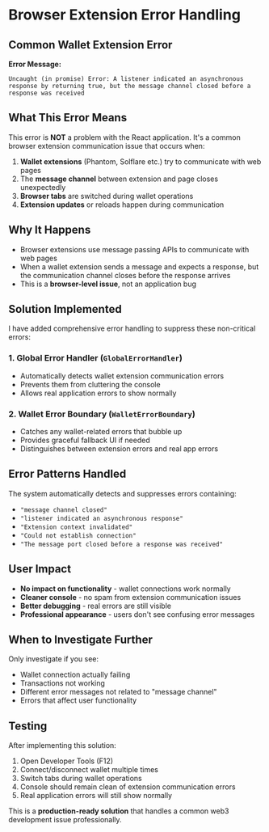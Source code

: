 # Browser Extension Error Handling

## Common Wallet Extension Error

**Error Message:**
```
Uncaught (in promise) Error: A listener indicated an asynchronous response by returning true, but the message channel closed before a response was received
```

## What This Error Means

This error is **NOT** a problem with the React application. It's a common browser extension communication issue that occurs when:

1. **Wallet extensions** (Phantom, Solflare etc.) try to communicate with web pages
2. The **message channel** between extension and page closes unexpectedly
3. **Browser tabs** are switched during wallet operations
4. **Extension updates** or reloads happen during communication

## Why It Happens

- Browser extensions use message passing APIs to communicate with web pages
- When a wallet extension sends a message and expects a response, but the communication channel closes before the response arrives
- This is a **browser-level issue**, not an application bug

## Solution Implemented

I have added comprehensive error handling to suppress these non-critical errors:

### 1. Global Error Handler (`GlobalErrorHandler`)
- Automatically detects wallet extension communication errors
- Prevents them from cluttering the console
- Allows real application errors to show normally

### 2. Wallet Error Boundary (`WalletErrorBoundary`)
- Catches any wallet-related errors that bubble up
- Provides graceful fallback UI if needed
- Distinguishes between extension errors and real app errors

## Error Patterns Handled

The system automatically detects and suppresses errors containing:
- `"message channel closed"`
- `"listener indicated an asynchronous response"`
- `"Extension context invalidated"`
- `"Could not establish connection"`
- `"The message port closed before a response was received"`

## User Impact

- **No impact on functionality** - wallet connections work normally
- **Cleaner console** - no spam from extension communication issues
- **Better debugging** - real errors are still visible
- **Professional appearance** - users don't see confusing error messages

## When to Investigate Further

Only investigate if you see:
- Wallet connection actually failing
- Transactions not working
- Different error messages not related to "message channel"
- Errors that affect user functionality

## Testing

After implementing this solution:
1. Open Developer Tools (F12)
2. Connect/disconnect wallet multiple times
3. Switch tabs during wallet operations
4. Console should remain clean of extension communication errors
5. Real application errors will still show normally

This is a **production-ready solution** that handles a common web3 development issue professionally.